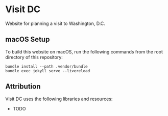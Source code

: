 # Visit DC

Website for planning a visit to Washington, D.C.

## macOS Setup

To build this website on macOS, run the following commands from the root directory of this repository:

```shell
bundle install --path .vendor/bundle
bundle exec jekyll serve --livereload
```

## Attribution

Visit DC uses the following libraries and resources:

- TODO
